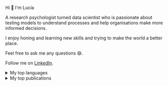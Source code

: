 ### <!--Hi there 👋-->
 Hi 👋 I'm Lucía
 
 A research psychologist turned data scientist who is passionate about testing models to understand processes and help organisations make more informed decisions. 
 
 I enjoy honing and learning new skills and trying to make the world a better place.     
 
 Feel free to ask me any questions 😄.
 
 Follow me on [LinkedIn](https://www.linkedin.com/in/mag-lucía-alvarez-nuñez/).    
                                                                   
<details>
<summary>My top languages</summary>

| Rank | Languages |
|-----:|-----------|
|     1| Python    |
|     2| SQL       |
|     3| SPSS      |
|     4| MPLUS     |
|     5| R         |

</details>

<details>
<summary>My top publications</summary>

| Rank | Languages |
|-----:|-----------|
|     1| [Behavioural Problems in a Nationally Representative Sample of Uruguay. Characterisation of Latent Profiles ](https://pubmed.ncbi.nlm.nih.gov/32537665/) |
|     2| [Spanish version of need for cognition scale ] (https://link.springer.com/article/10.1007/s12144-022-02739-2 )    |
|     3| [Role of parenting practices, mother`s personality and depressive symptoms in early child development (https://www.sciencedirect.com/science/article/pii/S0163638322000157#:~:text=Maternal%20personality%20and%20depressive%20symptomatology%20was%20associated%20with%20parenting%20practices.&text=Maternal%20openness%2C%20was%20associated%20with%20child%20development%20because%20of%20parenting%20practices.&text=Maternal%20depressive%20symptomatology%20was%20associated%20both%20directly%20and%20indirectly%20with%20socioemotional%20development. )    |
|     4| [Developmental disparities based on socioeconomic status and sex ] (https://www.tandfonline.com/doi/abs/10.1080/03004430.2021.1946528?journalCode=gecd20 )    |
|     5| [Time Attitude Profiles and Health-Related Behaviors ] (https://pubmed.ncbi.nlm.nih.gov/33213606/)       |
|     5| [Psychometric properties of the ASQ-3 in a nationally representative sample of Uruguay ]  (https://pubmed.ncbi.nlm.nih.gov/33839477/)       |
|     5| [Psychometric properties ofthe Spanish version ofthe Ages & Stages Questionnaires ]  (https://pubmed.ncbi.nlm.nih.gov/32829239/)      |
 
 

</details>
<!--
**luciaalvarezuy/luciaalvarezuy** is a ✨ _special_ ✨ repository because its `README.md` (this file) appears on your GitHub profile.

Here are some ideas to get you started:

- 🔭 I’m currently working on ...
- 🌱 I’m currently learning ...
- 👯 I’m looking to collaborate on ...
- 🤔 I’m looking for help with ...
- 💬 Ask me about ...
- 📫 How to reach me: ...
- 😄 Pronouns: ...
- ⚡ Fun fact: ...
-->

